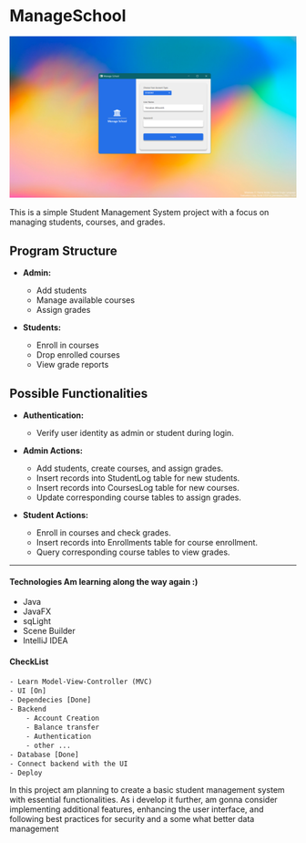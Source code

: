 
# ManageSchool

![login preview](images/login.png)

This is a simple Student Management System project with a focus on managing students, courses, and grades.

## Program Structure

-   **Admin:**

    -   Add students
    -   Manage available courses
    -   Assign grades

-   **Students:**
    -   Enroll in courses
    -   Drop enrolled courses
    -   View grade reports

## Possible Functionalities

-   **Authentication:**

    -   Verify user identity as admin or student during login.

-   **Admin Actions:**

    -   Add students, create courses, and assign grades.
    -   Insert records into StudentLog table for new students.
    -   Insert records into CoursesLog table for new courses.
    -   Update corresponding course tables to assign grades.

-   **Student Actions:**
    -   Enroll in courses and check grades.
    -   Insert records into Enrollments table for course enrollment.
    -   Query corresponding course tables to view grades.

---

#### Technologies Am learning along the way again :)
  - Java
  - JavaFX
  - sqLight
  - Scene Builder
  - IntelliJ IDEA

#### CheckList
    - Learn Model-View-Controller (MVC)
    - UI [On]
    - Dependecies [Done]
    - Backend 
        - Account Creation
        - Balance transfer
        - Authentication
        - other ...
    - Database [Done]
    - Connect backend with the UI
    - Deploy



In this project am planning to create a basic student management system with essential functionalities. As i develop it further, am gonna consider implementing additional features, enhancing the user interface, and following best practices for security and a some what better data management
